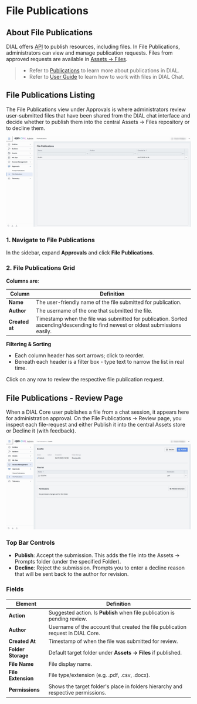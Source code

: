# File Publications

## About File Publications

DIAL offers [API](https://dialx.ai/dial_api#tag/Publications/operation/createPublication) to publish resources, including files. In File Publications, administrators can view and manage publication requests. Files from approved requests are available in [Assets → Files](/docs/platform/11.admin-panel/assets-files.md).

> * Refer to [Publications](/docs/platform/7.collaboration-intro.md#publication) to learn more about publications in DIAL.
> * Refer to [User Guide](/docs/tutorials/0.user-guide.md#attachments) to learn how to work with files in DIAL Chat.

## File Publications Listing

The File Publications view under Approvals is where administrators review user-submitted files that have been shared from the DIAL chat interface and decide whether to publish them into the central Assets → Files repository or to decline them.

![](img/img_54.png)

### 1. Navigate to File Publications

In the sidebar, expand **Approvals** and click **File Publications**.

### 2. File Publications Grid

**Columns are**:

| Column         | Definition                                                                                                                      |
|----------------|---------------------------------------------------------------------------------------------------------------------------------|
| **Name**       | The user-friendly name of the file submitted for publication.                                                                  |
| **Author**     | The username of the one that submitted the file.                                                                                |
| **Created at** | Timestamp when the file was submitted for publication. Sorted ascending/descending to find newest or oldest submissions easily. |


**Filtering & Sorting**
* Each column header has sort arrows; click to reorder.
* Beneath each header is a filter box - type text to narrow the list in real time.

Click on any row to review the respective file publication request.


## File Publications - Review Page

When a DIAL Core user publishes a file from a chat session, it appears here for administration approval. 
On the File Publications → Review page, you inspect each file-request and either Publish it into the central Assets store or Decline it (with feedback).

![](img/img_55.png)

### Top Bar Controls

* **Publish**: Accept the submission. This adds the file into the Assets → Prompts folder (under the specified Folder).
* **Decline**: Reject the submission. Prompts you to enter a decline reason that will be sent back to the author for revision.

### Fields

| Element            | Definition                                                                       |
|--------------------|----------------------------------------------------------------------------------|
| **Action**         | Suggested action. Is **Publish** when file publication is pending review.        |
| **Author**         | Username of the account that created the file publication request in DIAL Core.  |
| **Created At**     | Timestamp of when the file was submitted for review.                             |
| **Folder Storage** | Default target folder under **Assets → Files** if published.                     |
| **File Name**      | File display name.                                                               |
| **File Extension** | File type/extension (e.g. .pdf, .csv, .docx).                                    |
| **Permissions**    | Shows the target folder's place in folders hierarchy and respective permissions. |